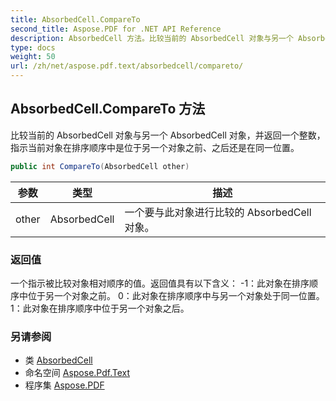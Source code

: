 ```yaml
---
title: AbsorbedCell.CompareTo
second_title: Aspose.PDF for .NET API Reference
description: AbsorbedCell 方法。比较当前的 AbsorbedCell 对象与另一个 AbsorbedCell 对象，并返回一个整数，指示当前对象在排序顺序中是位于另一个对象之前、之后还是在同一位置。
type: docs
weight: 50
url: /zh/net/aspose.pdf.text/absorbedcell/compareto/
---
```

## AbsorbedCell.CompareTo 方法

比较当前的 AbsorbedCell 对象与另一个 AbsorbedCell 对象，并返回一个整数，指示当前对象在排序顺序中是位于另一个对象之前、之后还是在同一位置。

```csharp
public int CompareTo(AbsorbedCell other)
```

| 参数 | 类型 | 描述 |
| --- | --- | --- |
| other | AbsorbedCell | 一个要与此对象进行比较的 AbsorbedCell 对象。 |

### 返回值

一个指示被比较对象相对顺序的值。返回值具有以下含义： -1：此对象在排序顺序中位于另一个对象之前。 0：此对象在排序顺序中与另一个对象处于同一位置。 1：此对象在排序顺序中位于另一个对象之后。

### 另请参阅

* 类 [AbsorbedCell](../)
* 命名空间 [Aspose.Pdf.Text](../../../aspose.pdf.text/)
* 程序集 [Aspose.PDF](../../../)